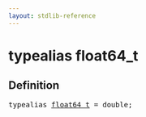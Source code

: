 ```yaml
---
layout: stdlib-reference
---
```


# typealias float64\_t

## Definition

<pre>
<span class='code_keyword'>typealias</span> <a href="/stdlib-reference/types/float64_t" class="code_type">float64_t</a> = <span class="code_keyword">double</span>;
</pre>

